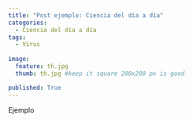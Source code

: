 ```yaml
---
title: "Post ejemplo: Ciencia del día a día"
categories:
  - Ciencia del día a día
tags:
  - Virus
  
image:
  feature: th.jpg
  thumb: th.jpg #keep it square 200x200 px is good

published: True
---
```



Ejemplo
